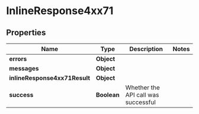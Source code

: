 # InlineResponse4xx71

## Properties
Name | Type | Description | Notes
------------ | ------------- | ------------- | -------------
**errors** | **Object** |  | 
**messages** | **Object** |  | 
**inlineResponse4xx71Result** | **Object** |  | 
**success** | **Boolean** | Whether the API call was successful | 
